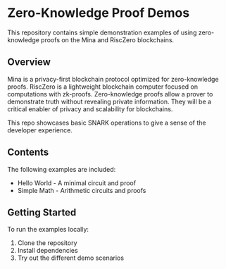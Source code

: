 # Zero-Knowledge Proof Demos

This repository contains simple demonstration examples of using zero-knowledge proofs on the Mina and RiscZero blockchains.

## Overview

Mina is a privacy-first blockchain protocol optimized for zero-knowledge proofs.
RiscZero is a lightweight blockchain computer focused on computations with zk-proofs.
Zero-knowledge proofs allow a prover to demonstrate truth without revealing private information. They will be a critical enabler of privacy and scalability for blockchains.

This repo showcases basic SNARK operations to give a sense of the developer experience.

## Contents
The following examples are included:

- Hello World - A minimal circuit and proof
- Simple Math - Arithmetic circuits and proofs


## Getting Started

To run the examples locally:

1. Clone the repository
2. Install dependencies
3. Try out the different demo scenarios